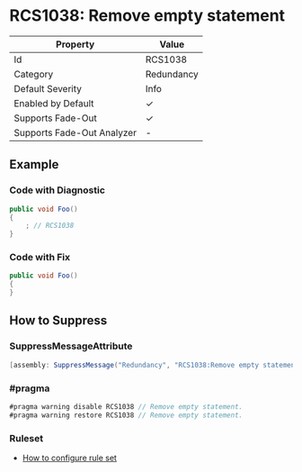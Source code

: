 # RCS1038: Remove empty statement

| Property                    | Value      |
| --------------------------- | ---------- |
| Id                          | RCS1038    |
| Category                    | Redundancy |
| Default Severity            | Info       |
| Enabled by Default          | &#x2713;   |
| Supports Fade\-Out          | &#x2713;   |
| Supports Fade\-Out Analyzer | -          |

## Example

### Code with Diagnostic

```csharp
public void Foo()
{
    ; // RCS1038
}
```

### Code with Fix

```csharp
public void Foo()
{
}
```

## How to Suppress

### SuppressMessageAttribute

```csharp
[assembly: SuppressMessage("Redundancy", "RCS1038:Remove empty statement.", Justification = "<Pending>")]
```

### \#pragma

```csharp
#pragma warning disable RCS1038 // Remove empty statement.
#pragma warning restore RCS1038 // Remove empty statement.
```

### Ruleset

* [How to configure rule set](../HowToConfigureAnalyzers.md)
